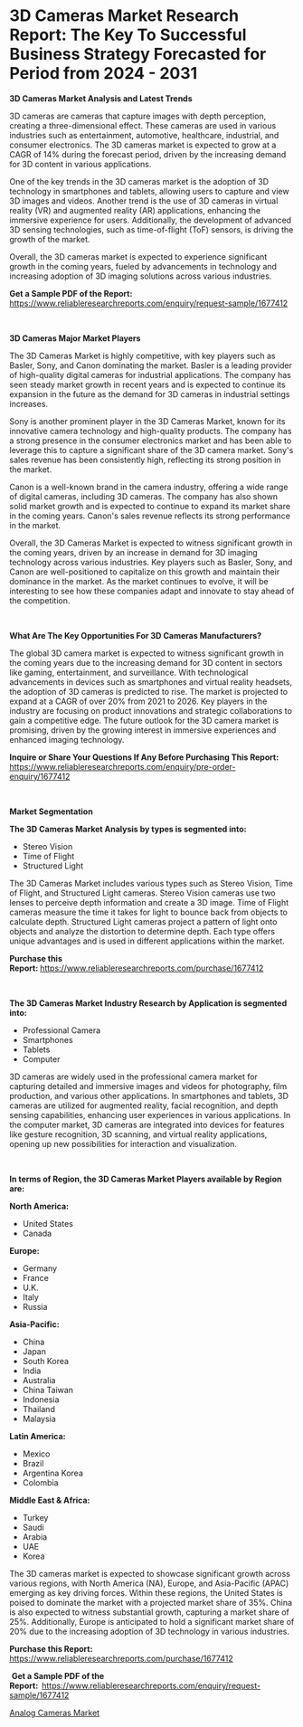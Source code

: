 <p><h1>3D Cameras Market Research Report: The Key To Successful Business Strategy Forecasted for Period from 2024 - 2031</h1></p><p><strong>3D Cameras Market Analysis and Latest Trends</strong></p>
<p><p>3D cameras are cameras that capture images with depth perception, creating a three-dimensional effect. These cameras are used in various industries such as entertainment, automotive, healthcare, industrial, and consumer electronics. The 3D cameras market is expected to grow at a CAGR of 14% during the forecast period, driven by the increasing demand for 3D content in various applications.</p><p>One of the key trends in the 3D cameras market is the adoption of 3D technology in smartphones and tablets, allowing users to capture and view 3D images and videos. Another trend is the use of 3D cameras in virtual reality (VR) and augmented reality (AR) applications, enhancing the immersive experience for users. Additionally, the development of advanced 3D sensing technologies, such as time-of-flight (ToF) sensors, is driving the growth of the market.</p><p>Overall, the 3D cameras market is expected to experience significant growth in the coming years, fueled by advancements in technology and increasing adoption of 3D imaging solutions across various industries.</p></p>
<p><strong>Get a Sample PDF of the Report:&nbsp;</strong> <a href="https://www.reliableresearchreports.com/enquiry/request-sample/1677412">https://www.reliableresearchreports.com/enquiry/request-sample/1677412</a></p>
<p>&nbsp;</p>
<p><strong>3D Cameras Major Market Players</strong></p>
<p><p>The 3D Cameras Market is highly competitive, with key players such as Basler, Sony, and Canon dominating the market. Basler is a leading provider of high-quality digital cameras for industrial applications. The company has seen steady market growth in recent years and is expected to continue its expansion in the future as the demand for 3D cameras in industrial settings increases.</p><p>Sony is another prominent player in the 3D Cameras Market, known for its innovative camera technology and high-quality products. The company has a strong presence in the consumer electronics market and has been able to leverage this to capture a significant share of the 3D camera market. Sony's sales revenue has been consistently high, reflecting its strong position in the market.</p><p>Canon is a well-known brand in the camera industry, offering a wide range of digital cameras, including 3D cameras. The company has also shown solid market growth and is expected to continue to expand its market share in the coming years. Canon's sales revenue reflects its strong performance in the market.</p><p>Overall, the 3D Cameras Market is expected to witness significant growth in the coming years, driven by an increase in demand for 3D imaging technology across various industries. Key players such as Basler, Sony, and Canon are well-positioned to capitalize on this growth and maintain their dominance in the market. As the market continues to evolve, it will be interesting to see how these companies adapt and innovate to stay ahead of the competition.</p></p>
<p>&nbsp;</p>
<p><strong>What Are The Key Opportunities For 3D Cameras Manufacturers?</strong></p>
<p><p>The global 3D camera market is expected to witness significant growth in the coming years due to the increasing demand for 3D content in sectors like gaming, entertainment, and surveillance. With technological advancements in devices such as smartphones and virtual reality headsets, the adoption of 3D cameras is predicted to rise. The market is projected to expand at a CAGR of over 20% from 2021 to 2026. Key players in the industry are focusing on product innovations and strategic collaborations to gain a competitive edge. The future outlook for the 3D camera market is promising, driven by the growing interest in immersive experiences and enhanced imaging technology.</p></p>
<p><strong>Inquire or Share Your Questions If Any Before Purchasing This Report:</strong> <a href="https://www.reliableresearchreports.com/enquiry/pre-order-enquiry/1677412">https://www.reliableresearchreports.com/enquiry/pre-order-enquiry/1677412</a></p>
<p>&nbsp;</p>
<p><strong>Market Segmentation</strong></p>
<p><strong>The 3D Cameras Market Analysis by types is segmented into:</strong></p>
<p><ul><li>Stereo Vision</li><li>Time of Flight</li><li>Structured Light</li></ul></p>
<p><p>The 3D Cameras Market includes various types such as Stereo Vision, Time of Flight, and Structured Light cameras. Stereo Vision cameras use two lenses to perceive depth information and create a 3D image. Time of Flight cameras measure the time it takes for light to bounce back from objects to calculate depth. Structured Light cameras project a pattern of light onto objects and analyze the distortion to determine depth. Each type offers unique advantages and is used in different applications within the market.</p></p>
<p><strong>Purchase this Report:&nbsp;</strong><a href="https://www.reliableresearchreports.com/purchase/1677412">https://www.reliableresearchreports.com/purchase/1677412</a></p>
<p>&nbsp;</p>
<p><strong>The 3D Cameras Market Industry Research by Application is segmented into:</strong></p>
<p><ul><li>Professional Camera</li><li>Smartphones</li><li>Tablets</li><li>Computer</li></ul></p>
<p><p>3D cameras are widely used in the professional camera market for capturing detailed and immersive images and videos for photography, film production, and various other applications. In smartphones and tablets, 3D cameras are utilized for augmented reality, facial recognition, and depth sensing capabilities, enhancing user experiences in various applications. In the computer market, 3D cameras are integrated into devices for features like gesture recognition, 3D scanning, and virtual reality applications, opening up new possibilities for interaction and visualization.</p></p>
<p>&nbsp;</p>
<p><strong>In terms of Region, the 3D Cameras Market Players available by Region are:</strong></p>
<p>
    <p> <strong> North America: </strong>
        <ul>
            <li>United States</li>
            <li>Canada</li>
        </ul>
        </p> 
    <p> <strong> Europe: </strong>
        <ul>
            <li>Germany</li>
            <li>France</li>
            <li>U.K.</li>
            <li>Italy</li>
            <li>Russia</li>
        </ul>
        </p> 
    <p> <strong> Asia-Pacific: </strong>
        <ul>
            <li>China</li>
            <li>Japan</li>
            <li>South Korea</li>
            <li>India</li>
            <li>Australia</li>
            <li>China Taiwan</li>
            <li>Indonesia</li>
            <li>Thailand</li>
            <li>Malaysia</li>
        </ul>
        </p> 
    <p> <strong> Latin America: </strong>
        <ul>
            <li>Mexico</li>
            <li>Brazil</li>
            <li>Argentina Korea</li>
            <li>Colombia</li>
        </ul>
        </p> 
    <p> <strong> Middle East & Africa: </strong>
        <ul>
            <li>Turkey</li>
            <li>Saudi</li>
            <li>Arabia</li>
            <li>UAE</li>
            <li>Korea</li>
        </ul>
    </p>
    </p>
<p><p>The 3D cameras market is expected to showcase significant growth across various regions, with North America (NA), Europe, and Asia-Pacific (APAC) emerging as key driving forces. Within these regions, the United States is poised to dominate the market with a projected market share of 35%. China is also expected to witness substantial growth, capturing a market share of 25%. Additionally, Europe is anticipated to hold a significant market share of 20% due to the increasing adoption of 3D technology in various industries.</p></p>
<p><strong>Purchase this Report: </strong><a href="https://www.reliableresearchreports.com/purchase/1677412">https://www.reliableresearchreports.com/purchase/1677412</a></p>
<p>&nbsp;<strong>Get a Sample PDF of the Report:&nbsp;&nbsp;</strong><a href="https://www.reliableresearchreports.com/enquiry/request-sample/1677412">https://www.reliableresearchreports.com/enquiry/request-sample/1677412</a></p>
<p><strong></strong></p>
<p><p><a href="https://github.com/lbird53714/Market-Research-Report-List-3/blob/main/analog-cameras-market.md">Analog Cameras Market</a></p></p>